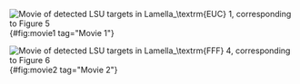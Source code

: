 ![Movie of detected LSU targets in Lamella$_\textrm{EUC}$ 1, corresponding to Figure 5](images/1x1-00000000.png ){#fig:movie1 tag="Movie 1"}

![Movie of detected LSU targets in Lamella$_\textrm{FFF}$ 4, corresponding to Figure 6](images/1x1-00000000.png ){#fig:movie2 tag="Movie 2"}